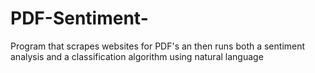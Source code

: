 # PDF-Sentiment-
Program that scrapes websites for PDF's an then runs both a sentiment analysis and a classification algorithm using natural language
